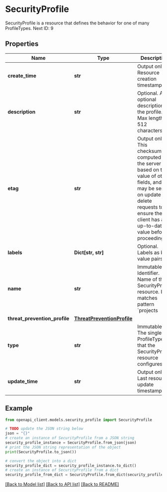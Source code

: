 # SecurityProfile

SecurityProfile is a resource that defines the behavior for one of many ProfileTypes. Next ID: 9

## Properties

Name | Type | Description | Notes
------------ | ------------- | ------------- | -------------
**create_time** | **str** | Output only. Resource creation timestamp. | [optional] [readonly] 
**description** | **str** | Optional. An optional description of the profile. Max length 512 characters. | [optional] 
**etag** | **str** | Output only. This checksum is computed by the server based on the value of other fields, and may be sent on update and delete requests to ensure the client has an up-to-date value before proceeding. | [optional] [readonly] 
**labels** | **Dict[str, str]** | Optional. Labels as key value pairs. | [optional] 
**name** | **str** | Immutable. Identifier. Name of the SecurityProfile resource. It matches pattern &#x60;projects|organizations/*/locations/{location}/securityProfiles/{security_profile}&#x60;. | [optional] 
**threat_prevention_profile** | [**ThreatPreventionProfile**](ThreatPreventionProfile.md) |  | [optional] 
**type** | **str** | Immutable. The single ProfileType that the SecurityProfile resource configures. | [optional] 
**update_time** | **str** | Output only. Last resource update timestamp. | [optional] [readonly] 

## Example

```python
from openapi_client.models.security_profile import SecurityProfile

# TODO update the JSON string below
json = "{}"
# create an instance of SecurityProfile from a JSON string
security_profile_instance = SecurityProfile.from_json(json)
# print the JSON string representation of the object
print(SecurityProfile.to_json())

# convert the object into a dict
security_profile_dict = security_profile_instance.to_dict()
# create an instance of SecurityProfile from a dict
security_profile_from_dict = SecurityProfile.from_dict(security_profile_dict)
```
[[Back to Model list]](../README.md#documentation-for-models) [[Back to API list]](../README.md#documentation-for-api-endpoints) [[Back to README]](../README.md)


